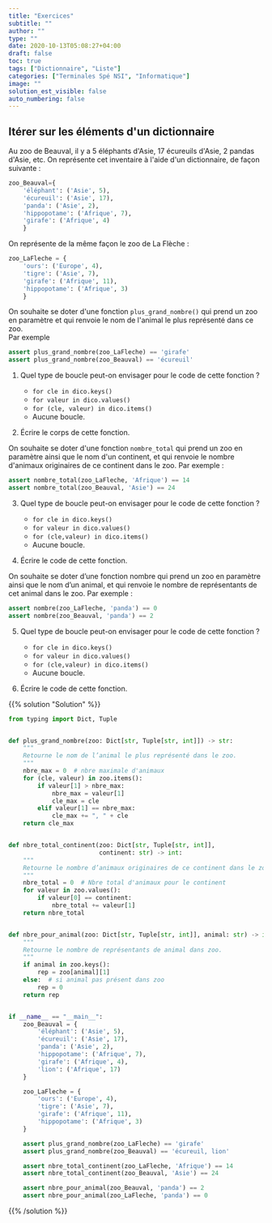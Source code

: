 ```yaml
---
title: "Exercices"
subtitle: ""
author: ""
type: ""
date: 2020-10-13T05:08:27+04:00
draft: false
toc: true
tags: ["Dictionnaire", "Liste"]
categories: ["Terminales Spé NSI", "Informatique"]
image: ""
solution_est_visible: false
auto_numbering: false
---
```



## Itérer sur les éléments d'un dictionnaire

Au zoo de Beauval, il y a 5 éléphants d'Asie, 17 écureuils d'Asie, 2 pandas d'Asie, etc.
On représente cet inventaire à l'aide d'un dictionnaire, de façon suivante :

```python
zoo_Beauval={
    'éléphant': ('Asie', 5),
    'écureuil': ('Asie', 17),
    'panda': ('Asie', 2),
    'hippopotame': ('Afrique', 7),
    'girafe': ('Afrique', 4)
    }
```

On représente de la même façon le zoo de La Flèche :

```python
zoo_LaFleche = {
    'ours': ('Europe', 4),
    'tigre': ('Asie', 7),
    'girafe': ('Afrique', 11),
    'hippopotame': ('Afrique', 3)
    }
```

On souhaite se doter d'une fonction `plus_grand_nombre()` qui prend un zoo en paramètre et qui renvoie le nom de l'animal le plus représenté dans ce zoo.  
Par exemple

```python
assert plus_grand_nombre(zoo_LaFleche) == 'girafe'
assert plus_grand_nombre(zoo_Beauval) == 'écureuil'
```

1. Quel type de boucle peut-on envisager pour le code de cette fonction ?
    - `for cle in dico.keys()`
    - `for valeur in dico.values()`
    - `for (cle, valeur) in dico.items()`
    - Aucune boucle.

2. Écrire le corps de cette fonction.

On souhaite se doter d'une fonction `nombre_total` qui prend un zoo en paramètre ainsi que le nom d'un continent, et qui renvoie le nombre d'animaux originaires de ce continent dans le zoo.
Par exemple :

```python
assert nombre_total(zoo_LaFleche, 'Afrique') == 14
assert nombre_total(zoo_Beauval, 'Asie') == 24
```

3. Quel type de boucle peut-on envisager pour le code de cette fonction ?
    - `for cle in dico.keys()`
    - `for valeur in dico.values()`
    - `for (cle,valeur) in dico.items()`
    - Aucune boucle.

4. Écrire le code de cette fonction.

On souhaite se doter d’une fonction nombre qui prend un zoo en paramètre ainsi que le nom d’un animal, et qui renvoie le nombre de représentants de cet animal dans le zoo.
Par exemple :

```python
assert nombre(zoo_LaFleche, 'panda') == 0
assert nombre(zoo_Beauval, 'panda') == 2
```

5. Quel type de boucle peut-on envisager pour le code de cette fonction ?
    - `for cle in dico.keys()`
    - `for valeur in dico.values()`
    - `for (cle,valeur) in dico.items()`
    - Aucune boucle.

6. Écrire le code de cette fonction.

{{% solution "Solution" %}}

```python
from typing import Dict, Tuple


def plus_grand_nombre(zoo: Dict[str, Tuple[str, int]]) -> str:
    """
    Retourne le nom de l’animal le plus représenté dans le zoo.
    """
    nbre_max = 0  # nbre maximale d'animaux
    for (cle, valeur) in zoo.items():
        if valeur[1] > nbre_max:
            nbre_max = valeur[1]
            cle_max = cle
        elif valeur[1] == nbre_max:
            cle_max += ", " + cle
    return cle_max


def nbre_total_continent(zoo: Dict[str, Tuple[str, int]],
                         continent: str) -> int:
    """
    Retourne le nombre d’animaux originaires de ce continent dans le zoo.
    """
    nbre_total = 0  # Nbre total d'animaux pour le continent
    for valeur in zoo.values():
        if valeur[0] == continent:
            nbre_total += valeur[1]
    return nbre_total


def nbre_pour_animal(zoo: Dict[str, Tuple[str, int]], animal: str) -> int:
    """
    Retourne le nombre de représentants de animal dans zoo.
    """
    if animal in zoo.keys():
        rep = zoo[animal][1]
    else:  # si animal pas présent dans zoo
        rep = 0
    return rep


if __name__ == "__main__":
    zoo_Beauval = {
        'éléphant': ('Asie', 5),
        'écureuil': ('Asie', 17),
        'panda': ('Asie', 2),
        'hippopotame': ('Afrique', 7),
        'girafe': ('Afrique', 4),
        'lion': ('Afrique', 17)
    }

    zoo_LaFleche = {
        'ours': ('Europe', 4),
        'tigre': ('Asie', 7),
        'girafe': ('Afrique', 11),
        'hippopotame': ('Afrique', 3)
    }

    assert plus_grand_nombre(zoo_LaFleche) == 'girafe'
    assert plus_grand_nombre(zoo_Beauval) == 'écureuil, lion'

    assert nbre_total_continent(zoo_LaFleche, 'Afrique') == 14
    assert nbre_total_continent(zoo_Beauval, 'Asie') == 24

    assert nbre_pour_animal(zoo_Beauval, 'panda') == 2
    assert nbre_pour_animal(zoo_LaFleche, 'panda') == 0
```

{{% /solution %}}
